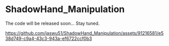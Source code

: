 # ShadowHand_Manipulation


The code will be released soon... Stay tuned.

https://github.com/jaswu51/ShadowHand_Manipulation/assets/91216581/e538d749-c9a4-43c3-943a-ef6722ccf0b3

